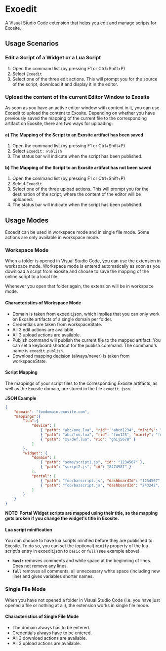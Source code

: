 # Exoedit
A Visual Studio Code extension that helps you edit and manage scripts for Exosite.

## Usage Scenarios
### Edit a Script of a Widget or a Lua Script
1. Open the command list (by pressing F1 or Ctrl+Shift+P)
2. Select `Exoedit`
3. Select one of the three edit actions. This will prompt you for the source of the script, download it and display it in the editor.

### Upload the content of the current Editor Window to Exosite
As soon as you have an active editor window with content in it, you can use Exoedit to upload the content to Exosite. Depending on whether you have previously saved the mapping of the current file to the corresponding artifact on Exosite, there are two ways for uploading:

#### a) The Mapping of the Script to an Exosite artifact has been saved
1. Open the command list (by pressing F1 or Ctrl+Shift+P)
2. Select `Exoedit: Publish`
3. The status bar will indicate when the script has been published.

#### b) The Mapping of the Script to an Exosite artifact has not been saved
1. Open the command list (by pressing F1 or Ctrl+Shift+P)
2. Select `Exoedit`
3. Select one of the three upload actions. This will prompt you for the destination of the script, where the content of the editor will be uploaded.
4. The status bar will indicate when the script has been published.

## Usage Modes
Exoedit can be used in workspace mode and in single file mode. Some actions are only available in workspace mode.

### Workspace Mode
When a folder is opened in Visual Studio Code, you can use the extension in workspace mode. Workspace mode is entered automatically as soon as you download a script from exosite and choose to save the mapping of the online script to a local file.

Whenever you open that folder again, the extension will be in workspace mode.

#### Characteristics of Workspace Mode
* Domain is taken from exoedit.json, which implies that you can only work on Exosite artifacts of a single domain per folder.
* Credentials are taken from workspaceState.
* All 3 edit actions are available.
* All 3 upload actions are available.
* Publish command will publish the current file to the mapped artifact. You can set a keyboard shortcut for the publish command. The command's name is `exoedit.publish`.
* Download mapping decision (always/never) is taken from workspaceState.

#### Script Mapping
The mappings of your script files to the corresponding Exosite artifacts, as well as the Exosite domain, are stored in the file `exoedit.json`.

**JSON Example**
```json
{
    "domain": "foodomain.exosite.com",
    "mappings":{
        "lua":{
            "device": [
                { "path": "abc/one.lua", "rid": "abcd1234", "minify": "basic" },
                { "path": "abc/foo.lua", "rid": "foo123", "minify": "full" },
                { "path": "xy/def.lua", "rid": "ghij5678" }
            ]
        },
        "widget": {
            "domain": [
                { "path": "some/script1.js", "id": "1234567" },
                { "path": "script2.js", "id": "8474987" }
            ],
            "portal": [
                { "path": "foo/barscript.js", "dashboardId": "1234567", "widgetTitle": "This is the title" },
                { "path": "foo/bazscript.js", "dashboardId": "243242", "widgetTitle": "Another title" }
            ]
        }
    }
}
```

**NOTE: Portal Widget scripts are mapped using their title, so the mapping gets broken if you change the widget's title in Exosite.**

#### Lua script minification
You can choose to have lua scripts minified before they are published to Exosite. To do so, you can set the (optional) `minify` property
of the lua script's entry in exoedit.json to `basic` or `full` (see example above). 
* **`basic`** removes comments and white space at the beginning of lines. Does not remove any lines.
* **`full`** removes all comments, all unnecessary white space (including new line) and gives variables shorter names.

### Single File Mode
When you have not opened a folder in Visual Studio Code (i.e. you have just opened a file or nothing at all), the extension works in single file mode.

#### Characteristics of Single File Mode
* The domain always has to be entered.
* Credentials always have to be entered.
* All 3 download actions are available.
* All 3 upload actions are available.
